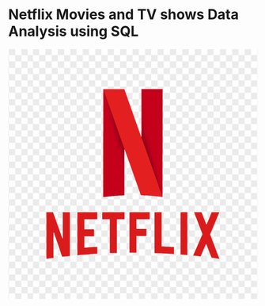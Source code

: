 # Netflix Movies and TV shows Data Analysis using SQL

![Netflix_logo](https://github.com/Jayajanulife/netflix_sql_project/blob/main/netflix_logo.png)
